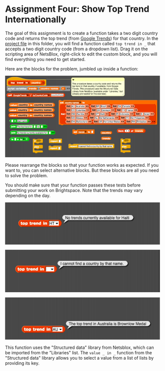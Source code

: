 # Assignment Four: Show Top Trend Internationally

The goal of this assignment is to create a function takes a two digit country code and returns the top trend (from [Google Trends](https://trends.google.com/trends/?geo=US)) for that country. In the [project file](top-trend.xml) in this folder, you will find a function called `top trend in _` that accepts a two digit country code (from a dropdown list). Drag it on the scripting area of NetsBlox, right-click to edit the custom block, and you will find everything you need to get started.

Here are the blocks for the problem, jumbled up inside a function:

![Parsons problem blocks](parsons-assignment-five.png)

Please rearrange the blocks so that your function works as expected. If you want to, you can select alternative blocks. But these blocks are all you need to solve the problem.

You should make sure that your function passes these tests before submitting your work on Brightspace. Note that the trends may vary depending on the day.

![Test 1](test-1.png)

![Test 2](test-2.png)

![Test 3](test-3.png)

This function uses the "Structured data" library from Netsblox, which can be imported from the "Libraries" list. The `value _ in _` function from the "Structured data" library allows you to select a value from a list of lists by providing its key.

